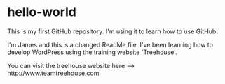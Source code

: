 # hello-world
This is my first GitHub repository. I'm using it to learn how to use GitHub.

I'm James and this is a changed ReadMe file. I've been learning how to develop WordPress using the training website 'Treehouse'.

You can visit the treehouse website here --> http://www.teamtreehouse.com

